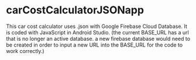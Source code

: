 # carCostCalculatorJSONapp
This car cost calculator uses .json with Google Firebase Cloud Database. It is coded with JavaScript in Android Studio. (the current BASE_URL has a url that is no longer an active database. a new firebase database would need to be created in order to input a new URL into the BASE_URL for the code to work correctly.)
